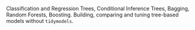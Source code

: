 Classification and Regression Trees, Conditional Inference Trees, Bagging, Random Forests, Boosting.
Building, comparing and tuning tree-based models without `tidymodels`.
